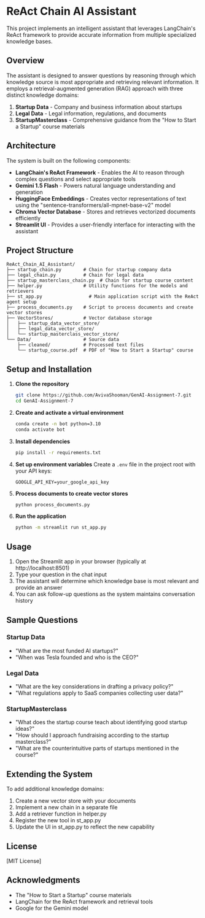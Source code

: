 # ReAct Chain AI Assistant

This project implements an intelligent assistant that leverages LangChain's ReAct framework to provide accurate information from multiple specialized knowledge bases.

## Overview

The assistant is designed to answer questions by reasoning through which knowledge source is most appropriate and retrieving relevant information. It employs a retrieval-augmented generation (RAG) approach with three distinct knowledge domains:

1. **Startup Data** - Company and business information about startups
2. **Legal Data** - Legal information, regulations, and documents
3. **StartupMasterclass** - Comprehensive guidance from the "How to Start a Startup" course materials

## Architecture

The system is built on the following components:

- **LangChain's ReAct Framework** - Enables the AI to reason through complex questions and select appropriate tools
- **Gemini 1.5 Flash** - Powers natural language understanding and generation
- **HuggingFace Embeddings** - Creates vector representations of text using the "sentence-transformers/all-mpnet-base-v2" model
- **Chroma Vector Database** - Stores and retrieves vectorized documents efficiently
- **Streamlit UI** - Provides a user-friendly interface for interacting with the assistant

## Project Structure

```
ReAct_Chain_AI_Assistant/
├── startup_chain.py        # Chain for startup company data
├── legal_chain.py          # Chain for legal data
├── startup_masterclass_chain.py  # Chain for startup course content
├── helper.py               # Utility functions for the models and retrievers
├── st_app.py                 # Main application script with the ReAct agent setup
├── process_documents.py    # Script to process documents and create vector stores
├── VectorStores/           # Vector database storage
│   ├── startup_data_vector_store/
│   ├── legal_data_vector_store/
│   └── startup_masterclass_vector_store/
└── Data/                   # Source data
    ├── cleaned/            # Processed text files
    └── startup_course.pdf  # PDF of "How to Start a Startup" course
```

## Setup and Installation

1. **Clone the repository**
   ```bash
   git clone https://github.com/AvivaShooman/GenAI-Assignment-7.git
   cd GenAI-Assignment-7
   ```

2. **Create and activate a virtual environment**
   ```bash
   conda create -n bot python=3.10
   conda activate bot
   ```

3. **Install dependencies**
   ```bash
   pip install -r requirements.txt
   ```

4. **Set up environment variables**
   Create a `.env` file in the project root with your API keys:
   ```
   GOOGLE_API_KEY=your_google_api_key
   ```

5. **Process documents to create vector stores**
   ```bash
   python process_documents.py
   ```

6. **Run the application**
   ```bash
   python -m streamlit run st_app.py
   ```

## Usage

1. Open the Streamlit app in your browser (typically at http://localhost:8501)
2. Type your question in the chat input
3. The assistant will determine which knowledge base is most relevant and provide an answer
4. You can ask follow-up questions as the system maintains conversation history

## Sample Questions

### Startup Data
- "What are the most funded AI startups?"
- "When was Tesla founded and who is the CEO?"

### Legal Data
- "What are the key considerations in drafting a privacy policy?"
- "What regulations apply to SaaS companies collecting user data?"

### StartupMasterclass
- "What does the startup course teach about identifying good startup ideas?"
- "How should I approach fundraising according to the startup masterclass?"
- "What are the counterintuitive parts of startups mentioned in the course?"

## Extending the System

To add additional knowledge domains:
1. Create a new vector store with your documents
2. Implement a new chain in a separate file
3. Add a retriever function in helper.py
4. Register the new tool in st_app.py
5. Update the UI in st_app.py to reflect the new capability

## License

[MIT License]

## Acknowledgments

- The "How to Start a Startup" course materials
- LangChain for the ReAct framework and retrieval tools
- Google for the Gemini model
